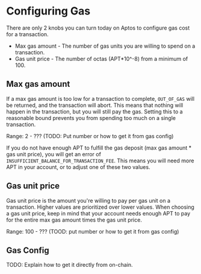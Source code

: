 # Configuring Gas

There are only 2 knobs you can turn today on Aptos to configure gas cost for a transaction.

- Max gas amount - The number of gas units you are willing to spend on a transaction.
- Gas unit price - The number of octas (APT*10^-8) from a minimum of 100.

## Max gas amount

If a max gas amount is too low for a transaction to complete, `OUT_OF_GAS` will be returned, and the transaction will
abort. This means that nothing will happen in the transaction, but you will still pay the gas. Setting this to a
reasonable bound prevents you from spending too much on a single transaction.

Range: 2 - ??? (TODO: Put number or how to get it from gas config)

If you do not have enough APT to fulfill the gas deposit (max gas amount * gas unit price), you will get an error of
`INSUFFICIENT_BALANCE_FOR_TRANSACTION_FEE`. This means you will need more APT in your account, or to adjust one of these
two values.

## Gas unit price

Gas unit price is the amount you're willing to pay per gas unit on a transaction. Higher values are prioritized over
lower values. When choosing a gas unit price, keep in mind that your account needs enough APT to pay for the entire max
gas amount times the gas unit price.

Range: 100 - ??? (TOOD: put number or how to get it from gas config)

## Gas Config

TODO: Explain how to get it directly from on-chain.